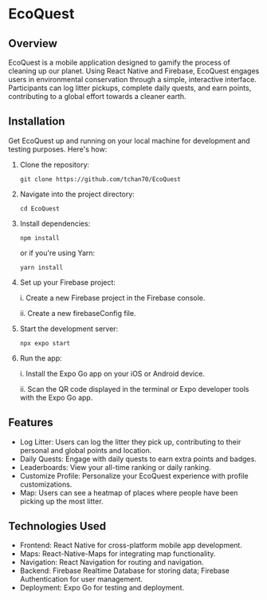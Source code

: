 # EcoQuest

## Overview

EcoQuest is a mobile application designed to gamify the process of cleaning up our planet. Using React Native and Firebase, EcoQuest engages users in environmental conservation through a simple, interactive interface. Participants can log litter pickups, complete daily quests, and earn points, contributing to a global effort towards a cleaner earth.

## Installation

Get EcoQuest up and running on your local machine for development and testing purposes. Here's how:

1. Clone the repository:

   ```git clone https://github.com/tchan70/EcoQuest```

2. Navigate into the project directory:

   ```cd EcoQuest```

3. Install dependencies:
 
   ```npm install```

   or if you're using Yarn:

   ```yarn install```

4. Set up your Firebase project:
   
   i.  Create a new Firebase project in the Firebase console.
  
   ii. Create a new firebaseConfig file.

5. Start the development server:

   ```npx expo start```

6. Run the app:

   i.  Install the Expo Go app on your iOS or Android device.
  
   ii. Scan the QR code displayed in the terminal or Expo developer tools with the Expo Go app.

## Features

- Log Litter: Users can log the litter they pick up, contributing to their personal and global points and location.
- Daily Quests: Engage with daily quests to earn extra points and badges.
- Leaderboards: View your all-time ranking or daily ranking.
- Customize Profile: Personalize your EcoQuest experience with profile customizations.
- Map: Users can see a heatmap of places where people have been picking up the most litter.

## Technologies Used

- Frontend: React Native for cross-platform mobile app development.
- Maps: React-Native-Maps for integrating map functionality.
- Navigation: React Navigation for routing and navigation.
- Backend: Firebase Realtime Database for storing data; Firebase Authentication for user management. 
- Deployment: Expo Go for testing and deployment.

